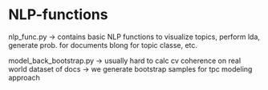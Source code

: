 # NLP-functions

nlp_func.py -> contains basic NLP functions to visualize topics, perform lda, generate prob. for documents blong for topic classe, etc.

model_back_bootstrap.py -> usually hard to calc cv coherence on real world dataset of docs -> we generate bootstrap samples for tpc modeling approach


